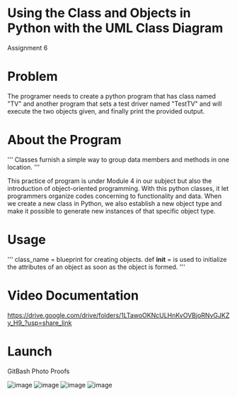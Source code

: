 # Using the Class and Objects in Python with the UML Class Diagram
Assignment 6
# Problem
The programer needs to create a python program that has class named "TV" and another program that sets a test driver named "TestTV" and will execute the two objects given, and finally print the provided output.
# About the Program

'''
Classes furnish a simple way to group data members and methods in one location.
'''

This practice of program is under Module 4 in our subject but also the introduction of object-oriented programming. With this python classes, it let programmers organize codes concerning to functionality and data. When we create a new class in Python, we also establish a new object type and make it possible to generate new instances of that specific object type.

# Usage

'''
class_name = blueprint for creating objects.
def __init__ = is used to initialize the attributes of an object as soon as the object is formed.
'''

# Video Documentation
https://drive.google.com/drive/folders/1LTawoOKNcULHnKvOVBjoRNvGJKZy_H9_?usp=share_link

# Launch
GitBash Photo Proofs

![image](https://github.com/alyj24/class_test-driver_UML/assets/129832127/540352b8-330f-4df3-bd6b-b254efe78f2b)
![image](https://github.com/alyj24/class_test-driver_UML/assets/129832127/0ca5df80-8920-4a2a-bc65-c0af2ccc550b)
![image](https://github.com/alyj24/class_test-driver_UML/assets/129832127/da83c696-be82-47c8-ada3-8ee0ec4b1a9b)
![image](https://github.com/alyj24/class_test-driver_UML/assets/129832127/468eaefc-bb48-4984-a790-5019128c46e7)
